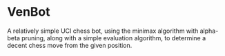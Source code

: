 # VenBot
A relatively simple UCI chess bot, using the minimax algorithm with alpha-beta pruning, along with a simple evaluation algorithm, to determine a decent chess move from the
given position.
